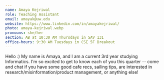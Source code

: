 ```yaml
---
name: Amaya Kejriwal
role: Teaching Assistant
email: amayak@uw.edu
website: https://www.linkedin.com/in/amayakejriwal/
photo: amaya-kejriwal.webp
pronouns: she/her
section: AB at 10:30 AM Thursdays in SAV 131
office-hours: 9:30 AM Tuesdays in CSE 5F Breakout
---
```


Hello :) My name is Amaya, and I am a current 3rd year studying Informatics. I'm so excited to get to know each of you this quarter -- come and chat if you have some good cafe recs, sailing tips, are interested in research/misinformation/product management, or anything else!
